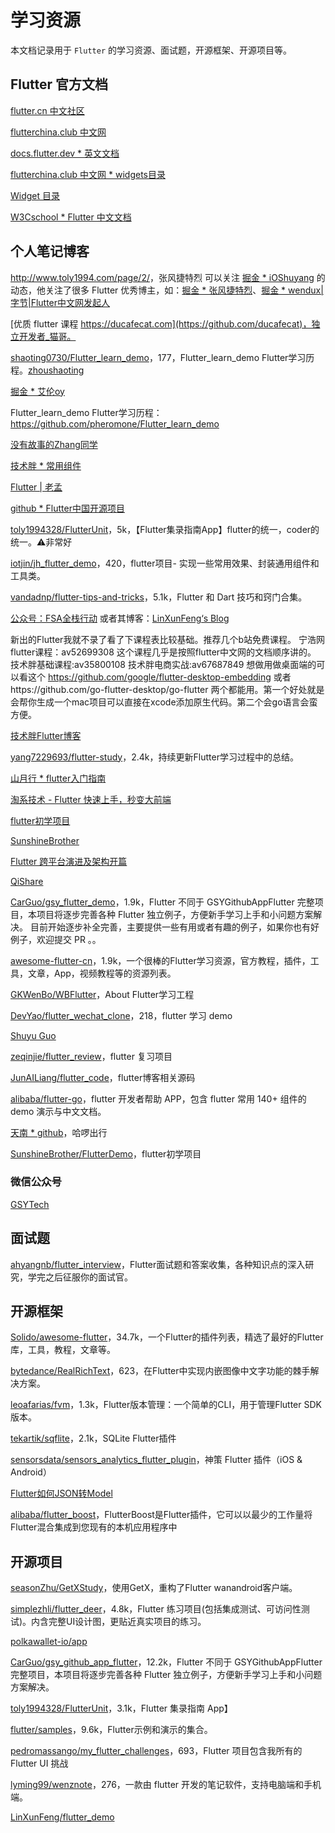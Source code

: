 # 学习资源

本文档记录用于 `Flutter` 的学习资源、面试题，开源框架、开源项目等。

## Flutter 官方文档

[flutter.cn 中文社区](https://flutter.cn/docs/development/ui/widgets-intro)

[flutterchina.club 中文网](https://flutterchina.club/widgets-intro/)

[docs.flutter.dev * 英文文档](https://docs.flutter.dev/development/ui/widgets-intro)

[flutterchina.club 中文网 * widgets目录](https://flutterchina.club/widgets/)

[Widget 目录](https://docs.flutter.dev/development/ui/widgets)

[W3Cschool * Flutter 中文文档](https://www.w3cschool.cn/evilg/)



## 个人笔记博客

<http://www.toly1994.com/page/2/>，张风捷特烈
可以关注 [掘金 * iOShuyang](https://juejin.cn/user/1732486056406046) 的动态，他关注了很多 Flutter 优秀博主，如：[掘金 * 张风捷特烈](https://juejin.cn/user/149189281194766/posts)、[掘金 * wendux|字节|Flutter中文网发起人](https://juejin.cn/user/1556564164217784/posts)

[优质 flutter 课程 https://ducafecat.com](https://github.com/ducafecat)，独立开发者_猫哥。

[shaoting0730/Flutter_learn_demo](https://github.com/shaoting0730/Flutter_learn_demo)，177，Flutter_learn_demo Flutter学习历程。[zhoushaoting](https://zhoushaoting.com/)

[掘金 * 艾伦oy](https://juejin.cn/user/4037062426901405/posts)

Flutter_learn_demo Flutter学习历程：<https://github.com/pheromone/Flutter_learn_demo>

[没有故事的Zhang同学](https://juejin.cn/user/1574156381196600/posts)

[技术胖 * 常用组件](http://jspang.com/detailed?id=42)

[Flutter | 老孟](http://laomengit.com/guide/introduction/mobile_system.html)

[github * Flutter中国开源项目](https://github.com/flutterchina)

[toly1994328/FlutterUnit](https://github.com/toly1994328/FlutterUnit)，5k，【Flutter集录指南App】flutter的统一，coder的统一。⚠️非常好

[iotjin/jh_flutter_demo](https://github.com/iotjin/jh_flutter_demo)，420，flutter项目- 实现一些常用效果、封装通用组件和工具类。

[vandadnp/flutter-tips-and-tricks](https://github.com/vandadnp/flutter-tips-and-tricks)，5.1k，Flutter 和 Dart 技巧和窍门合集。

[公众号：FSA全栈行动](https://mp.weixin.qq.com/s/51GPPGt1R_8QR4HEABy-Sg) 或者其博客：[LinXunFeng‘s Blog](https://linxunfeng.top/)

新出的Flutter我就不录了看了下课程表比较基础。推荐几个b站免费课程。
宁浩网flutter课程：av52699308 这个课程几乎是按照flutter中文网的文档顺序讲的。
技术胖基础课程:av35800108
技术胖电商实战:av67687849
想做用做桌面端的可以看这个
https://github.com/google/flutter-desktop-embedding
或者https://github.com/go-flutter-desktop/go-flutter
两个都能用。第一个好处就是会帮你生成一个mac项目可以直接在xcode添加原生代码。第二个会go语言会蛮方便。

[技术胖Flutter博客](http://jspang.com/list?id=1)

[yang7229693/flutter-study](https://github.com/yang7229693/flutter-study)，2.4k，持续更新Flutter学习过程中的总结。

[山月行 * flutter入门指南](https://shanyue.tech/flutter-guide/#参考)

[淘系技术 - Flutter 快速上手，秒变大前端](https://mp.weixin.qq.com/s/4c9RaBKm6Bs0RI3rmU8T2Q)

[flutter初学项目](https://github.com/SunshineBrother/FlutterDemo)

[SunshineBrother](https://juejin.cn/user/4037062427418439/posts)

[Flutter 跨平台演进及架构开篇](http://gityuan.com/flutter/)

[QiShare](https://www.jianshu.com/u/3db23baa08c7)

[CarGuo/gsy_flutter_demo](https://github.com/CarGuo/gsy_flutter_demo)，1.9k，Flutter 不同于 GSYGithubAppFlutter 完整项目，本项目将逐步完善各种 Flutter 独立例子，方便新手学习上手和小问题方案解决。 目前开始逐步补全完善，主要提供一些有用或者有趣的例子，如果你也有好例子，欢迎提交 PR 。。

[awesome-flutter-cn](https://github.com/crazycodeboy/awesome-flutter-cn)，1.9k，一个很棒的Flutter学习资源，官方教程，插件，工具，文章，App，视频教程等的资源列表。

[GKWenBo/WBFlutter](https://github.com/GKWenBo/WBFlutter)，About Flutter学习工程

[DevYao/flutter_wechat_clone](https://github.com/DevYao/flutter_wechat_clone)，218，flutter 学习 demo

[Shuyu Guo](https://github.com/CarGuo)

[zeqinjie/flutter_review](https://github.com/zeqinjie/flutter_review)，flutter 复习项目

[JunAILiang/flutter_code](https://github.com/JunAILiang/flutter_code)，flutter博客相关源码

[alibaba/flutter-go](https://github.com/alibaba/flutter-go)，flutter 开发者帮助 APP，包含 flutter 常用 140+ 组件的demo 演示与中文文档。

[天南 * github](https://github.com/CrazyCoderShi)，哈啰出行

[SunshineBrother/FlutterDemo](https://github.com/SunshineBrother/FlutterDemo)，flutter初学项目


### 微信公众号

[GSYTech](https://mp.weixin.qq.com/mp/profile_ext?action=home&__biz=Mzg3NTA3MDIxOA==&scene=124#wechat_redirect)





## 面试题

[ahyangnb/flutter_interview](https://github.com/ahyangnb/flutter_interview)，Flutter面试题和答案收集，各种知识点的深入研究，学完之后征服你的面试官。

## 开源框架

[Solido/awesome-flutter](https://github.com/Solido/awesome-flutter)，34.7k，一个Flutter的插件列表，精选了最好的Flutter库，工具，教程，文章等。

[bytedance/RealRichText](https://github.com/bytedance/RealRichText)，623，在Flutter中实现内嵌图像中文字功能的棘手解决方案。

[leoafarias/fvm](https://github.com/leoafarias/fvm)，1.3k，Flutter版本管理：一个简单的CLI，用于管理Flutter SDK版本。

[tekartik/sqflite](https://github.com/tekartik/sqflite)，2.1k，SQLite Flutter插件

[sensorsdata/sensors_analytics_flutter_plugin](https://github.com/sensorsdata/sensors_analytics_flutter_plugin)，神策 Flutter 插件（iOS & Android）

[Flutter如何JSON转Model](https://www.bilibili.com/read/cv9349362)

[alibaba/flutter_boost](https://github.com/alibaba/flutter_boost)，FlutterBoost是Flutter插件，它可以以最少的工作量将Flutter混合集成到您现有的本机应用程序中

## 开源项目

[seasonZhu/GetXStudy](https://github.com/seasonZhu/GetXStudy)，使用GetX，重构了Flutter wanandroid客户端。

[simplezhli/flutter_deer](https://github.com/simplezhli/flutter_deer)，4.8k，Flutter 练习项目(包括集成测试、可访问性测试)。内含完整UI设计图，更贴近真实项目的练习。

[polkawallet-io/app](https://github.com/polkawallet-io/app)

[CarGuo/gsy_github_app_flutter](https://github.com/CarGuo/gsy_github_app_flutter)，12.2k，Flutter 不同于 GSYGithubAppFlutter 完整项目，本项目将逐步完善各种 Flutter 独立例子，方便新手学习上手和小问题方案解决。 

[toly1994328/FlutterUnit](https://github.com/toly1994328/FlutterUnit)，3.1k，Flutter 集录指南 App】

[flutter/samples](https://github.com/flutter/samples)，9.6k，Flutter示例和演示的集合。

[pedromassango/my_flutter_challenges](https://github.com/pedromassango/my_flutter_challenges)，693，Flutter 项目包含我所有的 Flutter UI 挑战

[lyming99/wenznote](https://github.com/lyming99/wenznote)，276，一款由 flutter 开发的笔记软件，支持电脑端和手机端。

[LinXunFeng/flutter_demo](https://github.com/LinXunFeng/flutter_demo)

